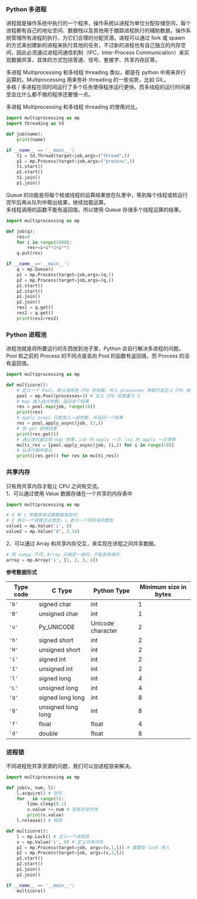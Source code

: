
### Python 多进程
进程就是操作系统中执行的一个程序，操作系统以进程为单位分配存储空间，每个进程都有自己的地址空间、数据栈以及其他用于跟踪进程执行的辅助数据，操作系统管理所有进程的执行，为它们合理的分配资源。进程可以通过 fork 或 spawn 的方式来创建新的进程来执行其他的任务，不过新的进程也有自己独立的内存空间，因此必须通过进程间通信机制（IPC，Inter-Process Communication）来实现数据共享，具体的方式包括管道、信号、套接字、共享内存区等。

多进程 Multiprocessing 和多线程 threading 类似，都是在 python 中用来并行运算的，Multiprocessing 用来弥补 threading 的一些劣势，比如 GIL。  
多核 / 多进程在同时间运行了多个任务使得程序运行更快，而多线程的运行时间甚至会比什么都不做的程序还要慢一点。  

多进程 Multiprocessing 和多线程 threading 的使用对比。  
```python
import multiprocessing as mp
import threading as td

def job(name):
    print(name)

if __name__ == '__main__':
	t1 = td.Thread(target=job,args=("thread",))
	p1 = mp.Process(target=job,args=("process",))
	t1.start()
	p1.start()
	t1.join()
	p1.join()
```

Queue 的功能是将每个核或线程的运算结果放在队里中，等到每个线程或核运行完毕后再从队列中取出结果，继续加载运算。  
多线程调用的函数不能有返回值，所以使用 Queue 存储多个线程运算的结果。  
```python
import multiprocessing as mp

def job(q):
    res=0
    for i in range(1000):
        res+=i+i**2+i**3
    q.put(res)

if __name__=='__main__':
    q = mp.Queue()
    p1 = mp.Process(target=job,args=(q,))
    p2 = mp.Process(target=job,args=(q,))
    p1.start()
    p2.start()
    p1.join()
    p2.join()
    res1 = q.get()
    res2 = q.get()
    print(res1+res2)
```

### Python 进程池
进程池就是将所要运行的东西放到池子里，Python 会自行解决多进程的问题。  
Pool 和之前的 Process 的不同点是丢向 Pool 的函数有返回值，而 Process 的没有返回值。  
```python
import multiprocessing as mp

def multicore():
	# 定义一个 Pool，默认调用是 CPU 的核数，传入 processes 参数可自定义 CPU 核数
    pool = mp.Pool(processes=3) # 定义 CPU 核数量为 3
    # map 放入迭代参数，返回多个结果
    res = pool.map(job, range(10))
    print(res)
    # apply_asnyc 只能放入一组参数，并返回一个结果
    res = pool.apply_async(job, (2,))
    # 用 get 获得结果
    print(res.get())
    # 通过迭代器实现 map 效果，i=0 时 apply 一次，i=1 时 apply 一次等等
    multi_res = [pool.apply_async(job, (i,)) for i in range(10)]
    # 从迭代器中取出
    print([res.get() for res in multi_res])
```

### 共享内存
只有用共享内存才能让 CPU 之间有交流。  
1、可以通过使用 Value 数据存储在一个共享的内存表中  
```python
import multiprocessing as mp

# d 和 i 参数用来设置数据类型的  
# d 表示一个双精浮点类型，i 表示一个带符号的整型
value1 = mp.Value('i', 0) 
value2 = mp.Value('d', 3.14)
```

2、可以通过 Array 和共享内存交互，来实现在进程之间共享数据。  
```python
# 和 numpy 不同，Array 只接受一维的，不能是多维的
array = mp.Array('i', [1, 2, 3, 4])
```

**参考数据形式**  

| Type code | C Type             | Python Type       | Minimum size in bytes |
| --------- | ------------------ | ----------------- | --------------------- |
| `'b'`     | signed char        | int               | 1                     |
| `'B'`     | unsigned char      | int               | 1                     |
| `'u'`     | Py_UNICODE         | Unicode character | 2                     |
| `'h'`     | signed short       | int               | 2                     |
| `'H'`     | unsigned short     | int               | 2                     |
| `'i'`     | signed int         | int               | 2                     |
| `'I'`     | unsigned int       | int               | 2                     |
| `'l'`     | signed long        | int               | 4                     |
| `'L'`     | unsigned long      | int               | 4                     |
| `'q'`     | signed long long   | int               | 8                     |
| `'Q'`     | unsigned long long | int               | 8                     |
| `'f'`     | float              | float             | 4                     |
| `'d'`     | double             | float             | 8                     |

### 进程锁
不同进程抢共享资源的问题，我们可以加进程锁来解决。  
```python
import multiprocessing as mp

def job(v, num, l):
    l.acquire() # 锁住
    for _ in range(5):
        time.sleep(0.1) 
        v.value += num # 获取共享内存
        print(v.value)
    l.release() # 释放

def multicore():
    l = mp.Lock() # 定义一个进程锁
    v = mp.Value('i', 0) # 定义共享内存
    p1 = mp.Process(target=job, args=(v,1,l)) # 需要将 lock 传入
    p2 = mp.Process(target=job, args=(v,3,l)) 
    p1.start()
    p2.start()
    p1.join()
    p2.join()

if __name__ == '__main__':
    multicore()
```
